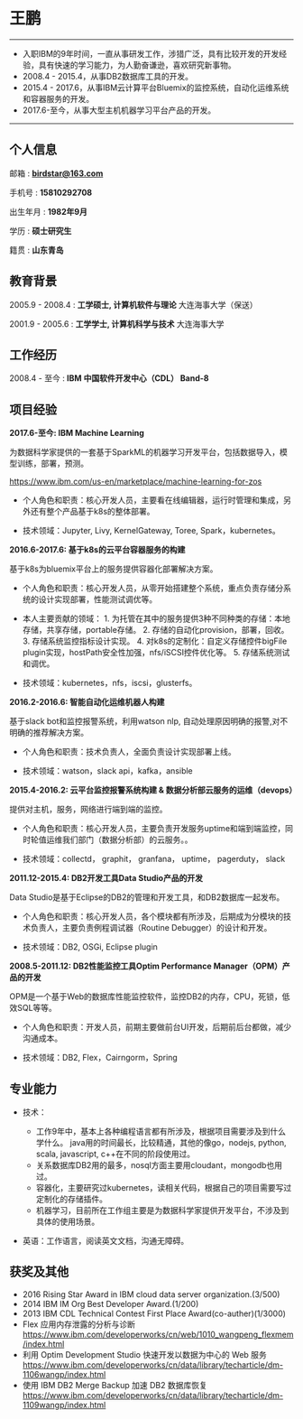 王鹏
============

-----------------------------------------------

* 入职IBM的9年时间，一直从事研发工作，涉猎广泛，具有比较开发的开发经验，具有快速的学习能力，为人勤奋谦逊，喜欢研究新事物。
* 2008.4 - 2015.4，从事DB2数据库工具的开发。
* 2015.4 - 2017.6，从事IBM云计算平台Bluemix的监控系统，自动化运维系统和容器服务的开发。
* 2017.6-至今，从事大型主机机器学习平台产品的开发。

-----------------------------------------------

个人信息
----

邮箱
:   **birdstar@163.com**

手机号
:   **15810292708**

出生年月
:   **1982年9月**

学历
:   **硕士研究生**

籍贯
:   **山东青岛**

<!--
-------------------     ----------------------------
邮箱：                                          birdstar@163.com
手机号：                                        15810292708
出生年月：                                      1982/9/29
学历：                                          硕士研究生
籍贯：                                          山东青岛
-------------------     ----------------------------
-->
教育背景
--------

2005.9 - 2008.4
:   **工学硕士, 计算机软件与理论**  大连海事大学（保送）

2001.9 - 2005.6
:   **工学学士, 计算机科学与技术**  大连海事大学

工作经历
----

2008.4 - 至今
:   **IBM 中国软件开发中心（CDL） Band-8**

项目经验
----

**2017.6-至今: IBM Machine Learning**

为数据科学家提供的一套基于SparkML的机器学习开发平台，包括数据导入，模型训练，部署，预测。

https://www.ibm.com/us-en/marketplace/machine-learning-for-zos

* 个人角色和职责：核心开发人员，主要看在线编辑器，运行时管理和集成，另外还有整个产品基于k8s的整体部署。

* 技术领域：Jupyter, Livy, KernelGateway, Toree, Spark，kubernetes。

**2016.6-2017.6: 基于k8s的云平台容器服务的构建**

基于k8s为bluemix平台上的服务提供容器化部署解决方案。

* 个人角色和职责：核心开发人员，从零开始搭建整个系统，重点负责存储分系统的设计实现部署，性能测试调优等。

* 本人主要贡献的领域：
      1. 为托管在其中的服务提供3种不同种类的存储：本地存储，共享存储，portable存储。
      2. 存储的自动化provision，部署，回收。
      3. 存储系统监控指标设计实现。
      4. 对k8s的定制化：自定义存储控件bigFile plugin实现，hostPath安全性加强，nfs/iSCSI控件优化等。
      5. 存储系统测试和调优。

* 技术领域：kubernetes，nfs，iscsi，glusterfs。

**2016.2-2016.6: 智能自动化运维机器人构建**

基于slack bot和监控报警系统，利用watson nlp, 自动处理原因明确的报警,对不明确的推荐解决方案。

* 个人角色和职责：技术负责人，全面负责设计实现部署上线。

* 技术领域：watson，slack api，kafka，ansible


**2015.4-2016.2: 云平台监控报警系统构建 & 数据分析部云服务的运维（devops）**

提供对主机，服务，网络进行端到端的监控。

* 个人角色和职责：核心开发人员，主要负责开发服务uptime和端到端监控，同时轮值运维我们部门（数据分析部）的云服务。。

* 技术领域：collectd， graphit， granfana， uptime， pagerduty， slack

**2011.12-2015.4: DB2开发工具Data Studio产品的开发**

Data Studio是基于Eclipse的DB2的管理和开发工具，和DB2数据库一起发布。

* 个人角色和职责：核心开发人员，各个模块都有所涉及，后期成为分模块的技术负责人，主要负责例程调试器（Routine Debugger）的设计和开发。

* 技术领域：DB2, OSGi, Eclipse plugin

**2008.5-2011.12: DB2性能监控工具Optim Performance Manager（OPM）产品的开发**

OPM是一个基于Web的数据库性能监控软件，监控DB2的内存，CPU，死锁，低效SQL等等。

* 个人角色和职责：开发人员，前期主要做前台UI开发，后期前后台都做，减少沟通成本。

* 技术领域：DB2, Flex，Cairngorm，Spring


专业能力
----

* 技术：
    * 工作9年中，基本上各种编程语言都有所涉及，根据项目需要涉及到什么学什么。
java用的时间最长，比较精通，其他的像go，nodejs, python, scala, javascript, c++在不同的阶段使用过。
    * 关系数据库DB2用的最多，nosql方面主要用cloudant，mongodb也用过。
    * 容器化，主要研究过kubernetes，读相关代码，根据自己的项目需要写过定制化的存储插件。
    * 机器学习，目前所在工作组主要是为数据科学家提供开发平台，不涉及到具体的使用场景。

* 英语：工作语言，阅读英文文档，沟通无障碍。


获奖及其他
-----
* 2016 Rising Star Award in IBM cloud data server organization.(3/500)
* 2014 IBM IM Org Best Developer Award.(1/200)
* 2013 IBM CDL Technical Contest First Place Award(co-auther)(1/3000)
* Flex 应用内存泄露的分析与诊断 https://www.ibm.com/developerworks/cn/web/1010_wangpeng_flexmem/index.html
* 利用 Optim Development Studio 快速开发以数据为中心的 Web 服务 https://www.ibm.com/developerworks/cn/data/library/techarticle/dm-1106wangp/index.html
* 使用 IBM DB2 Merge Backup 加速 DB2 数据库恢复 https://www.ibm.com/developerworks/cn/data/library/techarticle/dm-1109wangp/index.html
